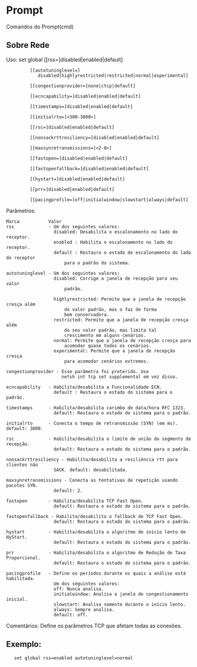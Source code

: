 # Prompt
Comandos do Prompt(cmd)
## Sobre Rede
Uso: set global [[rss=]disabled|enabled|default]

             [[autotuninglevel=]
                disabled|highlyrestricted|restricted|normal|experimental]
                
             [[congestionprovider=]none|ctcp|default]
             
             [[ecncapability=]disabled|enabled|default]
             
             [[timestamps=]disabled|enabled|default]
             
             [[initialrto=]<300-3000>]
             
             [[rsc=]disabled|enabled|default]
             
             [[nonsackrttresiliency=]disabled|enabled|default]
             
             [[maxsynretransmissions=]<2-8>]
             
             [[fastopen=]disabled|enabled|default]
             
             [[fastopenfallback=]disabled|enabled|default]
             
             [[hystart=]disabled|enabled|default]
             
             [[prr=]disabled|enabled|default]
             
             [[pacingprofile=]off|initialwindow|slowstart|always|default]

Parâmetros:

    Marca           Valor
    rss             - Um dos seguintes valores:
                      disabled: Desabilita o escalonamento no lado do receptor.
                      enabled : Habilita o escalonamento no lado do receptor.
                      default : Restaura o estado de escalonamento do lado do receptor
                          para o padrão do sistema.
                          
    autotuninglevel - Um dos seguintes valores:
                      disabled: Corrige a janela de recepção para seu valor
                          padrão.
                          
                      highlyrestricted: Permite que a janela de recepção cresça além
                          do valor padrão, mas o faz de forma
                          bem conservadora.
                      restricted: Permite que a janela de recepção cresça além
                          do seu valor padrão, mas limita tal
                          crescimento em alguns cenários.
                      normal: Permite que a janela de recepção cresça para
                          acomodar quase todos os cenários.
                      experimental: Permite que a janela de recepção cresça
                          para acomodar cenários extremos.
                          
    congestionprovider - Esse parâmetro foi preterido. Use
                         netsh int tcp set supplemental em vez disso.
                         
    ecncapability   - Habilita/desabilita a Funcionalidade ECN.
                      default : Restaura o estado do sistema para o padrão.
                      
    timestamps      - Habilita/desabilita carimbo de data/hora RFC 1323.
                      default: Restaura o estado do sistema para o padrão.
                      
    initialrto      - Conecta o tempo de retransmissão (SYN) (em ms). default: 3000.
    
    rsc             - Habilita/desabilita o limite de união do segmento de recepção.
                      default: Restaura o estado do sistema para o padrão.
                      
    nonsackrttresiliency - Habilita/desabilita a resiliência rtt para clientes não
                      SACK. default: desabilitada.
                      
    maxsynretransmissions - Conecta as tentativas de repetição usando pacotes SYN.
                      default: 2.
                      
    fastopen        - Habilita/desabilita TCP Fast Open.
                      default: Restaura o estado do sistema para o padrão.
                      
    fastopenfallback - Habilita/desabilita o fallback de TCP Fast Open.
                      default: Restaura o estado do sistema para o padrão.
                      
    hystart         - Habilita/desabilita o algoritmo de início lento de HyStart.
                      default: Restaura o estado do sistema para o padrão.
                      
    prr             - Habilita/desabilita o algoritmo de Redução de Taxa Proporcional.
                      default: Restaura o estado do sistema para o padrão.
                      
    pacingprofile   - Define os períodos durante os quais a análise está habilitada.
                      Um dos seguintes valores:
                      off: Nunca analisa.
                      initialwindow: Analisa a janela de congestionamento inicial.
                      slowstart: Analisa somente durante o início lento.
                      always: Sempre analisa.
                      default: off.


Comentários: Define os parâmetros TCP que afetam todas as conexões.


## Exemplo:

       set global rss=enabled autotuninglevel=normal
